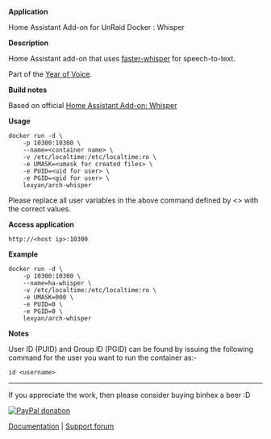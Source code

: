 **Application**

Home Assistant Add-on for UnRaid Docker : Whisper

**Description**

Home Assistant add-on that uses [faster-whisper](https://github.com/guillaumekln/faster-whisper/) for speech-to-text.

Part of the [Year of Voice](https://www.home-assistant.io/blog/2022/12/20/year-of-voice/).

**Build notes**

Based on official [Home Assistant Add-on: Whisper](https://github.com/home-assistant/addons/tree/master/whisper)

**Usage**
```
docker run -d \
    -p 10300:10300 \
    --name=<container name> \
    -v /etc/localtime:/etc/localtime:ro \
    -e UMASK=<umask for created files> \
    -e PUID=<uid for user> \
    -e PGID=<gid for user> \
    lexyan/arch-whisper
```

Please replace all user variables in the above command defined by <> with the correct values.

**Access application**

`http://<host ip>:10300`

**Example**
```
docker run -d \
    -p 10300:10300 \
    --name=ha-whisper \
    -v /etc/localtime:/etc/localtime:ro \
    -e UMASK=000 \
    -e PUID=0 \
    -e PGID=0 \
    lexyan/arch-whisper
```

**Notes**

User ID (PUID) and Group ID (PGID) can be found by issuing the following command for the user you want to run the container as:-

```
id <username>
```
___
If you appreciate the work, then please consider buying binhex a beer  :D

[![PayPal donation](https://www.paypal.com/en_US/i/btn/btn_donate_SM.gif)](https://www.paypal.com/cgi-bin/webscr?cmd=_s-xclick&hosted_button_id=MM5E27UX6AUU4)

[Documentation](https://github.com/binhex/documentation) | [Support forum](http://forums.unraid.net/index.php?topic=45842.0)